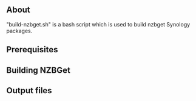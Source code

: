 About
-----
"build-nzbget.sh" is a bash script which is used to build nzbget Synology packages.

Prerequisites
-------------


Building NZBGet
---------------


Output files
------------

